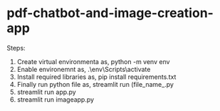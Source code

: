 # pdf-chatbot-and-image-creation-app

Steps:
1. Create virtual environmenta as, python -m venv env
2. Enable environemnt as,  .\env\Scripts\activate
3. Install required libraries as, pip install requirements.txt
4. Finally run python file as, streamlit run (file_name_.py
5. streamlit run app.py
6. streamlit run imageapp.py
   
